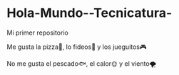 # Hola-Mundo--Tecnicatura-

Mi primer repositorio

Me gusta la pizza🍕, lo fideos🍜 y los jueguitos🎮

No me gusta el pescado🐟, el calor🌞 y el viento🌪️
